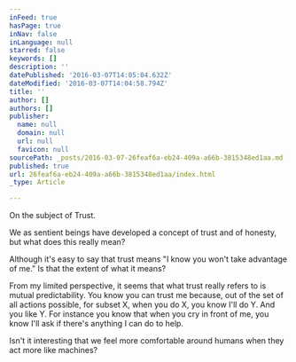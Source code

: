 ```yaml
---
inFeed: true
hasPage: true
inNav: false
inLanguage: null
starred: false
keywords: []
description: ''
datePublished: '2016-03-07T14:05:04.632Z'
dateModified: '2016-03-07T14:04:58.794Z'
title: ''
author: []
authors: []
publisher:
  name: null
  domain: null
  url: null
  favicon: null
sourcePath: _posts/2016-03-07-26feaf6a-eb24-409a-a66b-3815348ed1aa.md
published: true
url: 26feaf6a-eb24-409a-a66b-3815348ed1aa/index.html
_type: Article

---
```

On the subject of Trust.

We as sentient beings have developed a concept of trust and of honesty, but what does this really mean? 

Although it's easy to say that trust means "I know you won't take advantage of me." Is that the extent of what it means? 

From my limited perspective, it seems that what trust really refers to is mutual predictability. You know you can trust me because, out of the set of all actions possible, for subset X, when you do X, you know I'll do Y. And you like Y. For instance you know that when you cry in front of me, you know I'll ask if there's anything I can do to help. 

Isn't it interesting that we feel more comfortable around humans when they act more like machines?